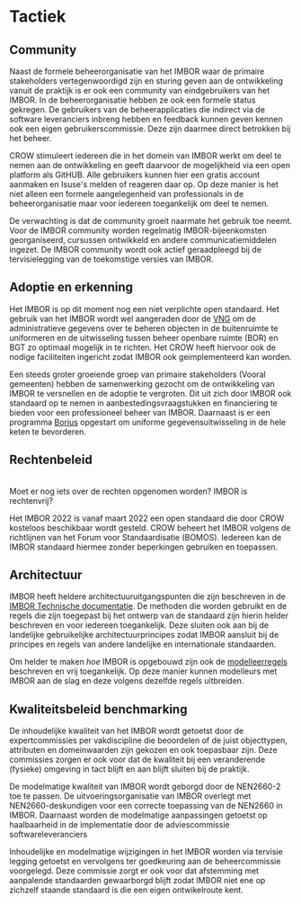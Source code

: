 # Tactiek


## Community
Naast de formele beheerorganisatie van het IMBOR waar de primaire stakeholders vertegenwoordigd zijn en sturing geven aan de ontwikkeling vanuit de praktijk is er ook een community van eindgebruikers van het IMBOR. In de beheerorganisatie hebben ze ook een formele status gekregen. De gebruikers van de beheerapplicaties die indirect via de software leveranciers inbreng hebben en feedback kunnen geven kennen ook een eigen gebruikerscommissie. Deze zijn daarmee direct betrokken bij het beheer.

CROW stimuleert iedereen die in het domein van IMBOR werkt om deel te nemen aan de ontwikkeling en geeft daarvoor de mogelijkheid via een open platform als GitHUB. Alle gebruikers kunnen hier een gratis account aanmaken en Isuse's melden of reageren daar op. Op deze manier is het niet alleen een formele aangelegenheid van professionals in de beheerorganisatie maar voor iedereen toegankelijk om deel te nemen.

De verwachting is dat de community groeit naarmate het gebruik toe neemt. Voor de IMBOR community worden regelmatig IMBOR-bijeenkomsten georganiseerd, cursussen ontwikkeld en andere communicatiemiddelen ingezet. De IMBOR community wordt ook actief geraadpleegd bij de tervisielegging van de toekomstige versies van IMBOR. 

## Adoptie en erkenning

Het IMBOR is op dit moment nog een niet verplichte open standaard. Het gebruik van het IMBOR wordt wel aangeraden door de [VNG](https://www.vngrealisatie.nl/producten/gebruik-bgt-bij-openbare-ruimte) om de administratieve gegevens over te beheren objecten in de buitenruimte te uniformeren en de uitwisseling tussen beheer openbare ruimte (BOR) en BGT zo optimaal mogelijk in te richten. Het CROW heeft hiervoor ook de nodige faciliteiten ingericht zodat IMBOR ook geimplementeerd kan worden.

Een steeds groter groeiende groep van primaire stakeholders (Vooral gemeenten) hebben de samenwerking gezocht om de ontwikkeling van IMBOR te versnellen en de adoptie te vergroten. Dit uit zich door IMBOR ook standaard op te nemen in aanbestedingsvraagstukken en financiering te bieden voor een professioneel beheer van IMBOR. Daarnaast is er een programma [Borius](https://www.crow.nl/thema-s/management-openbare-ruimte/imbor/borius-initiatief-voor-een-betere-uitwisseling-van) opgestart om uniforme gegevensuitwisseling in de hele keten te bevorderen.

<div class="issue" data-number="942"></div>

## Rechtenbeleid

<aside class="note" title="Eisen">
<br>
Moet er nog iets over de rechten opgenomen worden? IMBOR is rechtenvrij?</aside>

Het IMBOR 2022 is vanaf maart 2022 een open standaard die door CROW kosteloos beschikbaar wordt gesteld. CROW beheert het IMBOR volgens de richtlijnen van het Forum voor Standaardisatie (BOMOS). Iedereen kan de IMBOR standaard hiermee zonder beperkingen gebruiken en toepassen. 

## Architectuur
IMBOR heeft heldere architectuuruitgangspunten die zijn beschreven in de [IMBOR Technische documentatie](https://docs.crow.nl/imbor/techdoc/). De methoden die worden gebruikt en de regels die zijn toegepast bij het ontwerp van de standaard zijn hierin helder beschreven en voor iedereen toegankelijk. Deze sluiten ook aan bij de landelijke gebruikelijke architectuurprincipes zodat IMBOR aansluit bij de principes en regels van andere landelijke en internationale standaarden.

Om helder te maken <i>hoe</i> IMBOR is opgebouwd zijn ook de [modelleerregels](https://docs.crow.nl/imbor/modelleerregels/) beschreven en vrij toegankelijk. Op deze manier kunnen modelleurs met IMBOR aan de slag en deze volgens dezelfde regels uitbreiden. 

## Kwaliteitsbeleid benchmarking
De inhoudelijke kwaliteit van het IMBOR wordt getoetst door de expertcommissies per vakdiscipline die beoordelen of de juist objecttypen, attributen en domeinwaarden zijn gekozen en ook toepasbaar zijn. Deze commissies zorgen er ook voor dat de kwaliteit bij een veranderende (fysieke) omgeving in tact blijft en aan blijft sluiten bij de praktijk.

De modelmatige kwaliteit van IMBOR wordt geborgd door de NEN2660-2 toe te passen. De uitvoeringsorganisatie van IMBOR overlegt met NEN2660-deskundigen voor een correcte toepassing van de NEN2660 in IMBOR. Daarnaast worden de modelmatige aanpassingen getoetst op haalbaarheid in de implementatie door de adviescommissie softwareleveranciers

Inhoudelijke en modelmatige wijzigingen in het IMBOR worden via tervisie legging getoetst en vervolgens ter goedkeuring aan de beheercommissie voorgelegd. Deze commissie zorgt er ook voor dat afstemming met aanpalende standaarden gewaarborgd blijft zodat IMBOR niet ene op zichzelf staande standaard is die een eigen ontwikelroute kent.

